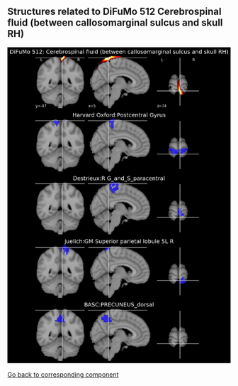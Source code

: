 


## Structures related to DiFuMo 512 Cerebrospinal fluid (between callosomarginal sulcus and skull RH)

![398](398.jpg "Structures related to DiFuMo 512 Cerebrospinal fluid (between callosomarginal sulcus and skull RH)")

[Go back to corresponding component](https://parietal-inria.github.io/DiFuMo/512/html/398.html)